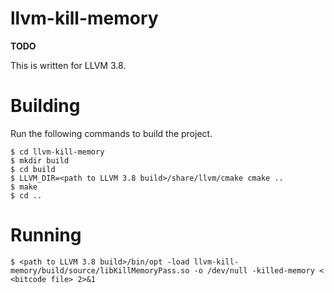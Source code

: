 # llvm-kill-memory

__TODO__

This is written for LLVM 3.8.

# Building

Run the following commands to build the project.


    $ cd llvm-kill-memory
    $ mkdir build
    $ cd build
    $ LLVM_DIR=<path to LLVM 3.8 build>/share/llvm/cmake cmake ..
    $ make
    $ cd ..

# Running

    $ <path to LLVM 3.8 build>/bin/opt -load llvm-kill-memory/build/source/libKillMemoryPass.so -o /dev/null -killed-memory < <bitcode file> 2>&1
